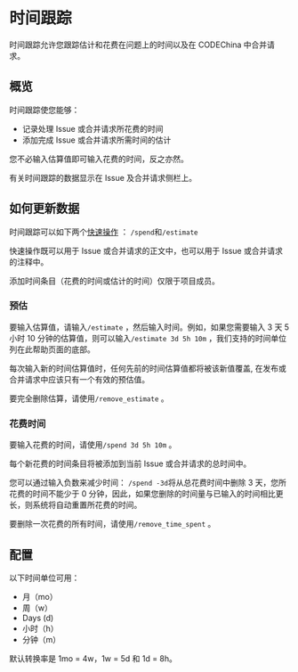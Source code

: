 # 时间跟踪[](#time-track "Permalink")

时间跟踪允许您跟踪估计和花费在问题上的时间以及在 CODEChina 中合并请求。

## 概览[](#overview "Permalink")

时间跟踪使您能够：

*   记录处理 Issue 或合并请求所花费的时间
*   添加完成 Issue 或合并请求所需时间的估计

您不必输入估算值即可输入花费的时间，反之亦然。

有关时间跟踪的数据显示在 Issue 及合并请求侧栏上。

## 如何更新数据[](#how-to-enter-data "Permalink")

时间跟踪可以如下两个[快速操作](/docs/user/project/quick-actions) ： `/spend`和`/estimate` 

快速操作既可以用于 Issue 或合并请求的正文中，也可以用于 Issue 或合并请求的注释中。

添加时间条目（花费的时间或估计的时间）仅限于项目成员。

### 预估[](#estimates "Permalink")

要输入估算值，请输入`/estimate` ，然后输入时间。例如，如果您需要输入 3 天 5 小时 10 分钟的估算值，则可以输入`/estimate 3d 5h 10m` ，我们支持的时间单位列在此帮助页面的底部。

每次输入新的时间估算值时，任何先前的时间估算值都将被该新值覆盖, 在发布或合并请求中应该只有一个有效的预估值。

要完全删除估算，请使用`/remove_estimate` 。

### 花费时间[](#time-spent "Permalink")

要输入花费的时间，请使用`/spend 3d 5h 10m` 。

每个新花费的时间条目将被添加到当前 Issue 或合并请求的总时间中。

您可以通过输入负数来减少时间： `/spend -3d`将从总花费时间中删除 3 天，您所花费的时间不能少于 0 分钟，因此，如果您删除的时间量与已输入的时间相比更长，则系统将自动重置所花费的时间。

要删除一次花费的所有时间，请使用`/remove_time_spent` 。

## 配置[](#configuration "Permalink")

以下时间单位可用：

*   月（mo）
*   周（w）
*   Days (d)
*   小时（h）
*   分钟（m）

默认转换率是 1mo = 4w，1w = 5d 和 1d = 8h。